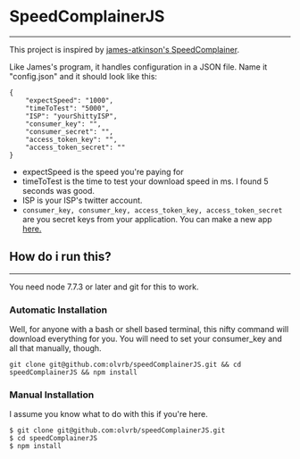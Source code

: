# SpeedComplainerJS
---
This project is inspired by [james-atkinson's SpeedComplainer](https://github.com/james-atkinson/speedcomplainer). 

Like James's program, it handles configuration in a JSON file. Name it "config.json" and it should look like this:

```
{
    "expectSpeed": "1000", 
    "timeToTest": "5000", 
    "ISP": "yourShittyISP",
    "consumer_key": "",
    "consumer_secret": "",
    "access_token_key": "",
    "access_token_secret": ""
}
```
- expectSpeed is the speed you're paying for
- timeToTest is the time to test your download speed in ms. I found 5 seconds was good.
- ISP is your ISP's twitter account. 
- `consumer_key, consumer_key, access_token_key, access_token_secret` are you secret keys from your application. You can make a new app [here.](https://apps.twitter.com/app/new)


## How do i run this?
---
You need node 7.7.3 or later and git for this to work.
### Automatic Installation
Well, for anyone with a bash or shell based terminal, this nifty command will download everything for you. You will need to set your consumer_key and all that manually, though.
```
git clone git@github.com:olvrb/speedComplainerJS.git && cd speedComplainerJS && npm install 
```

### Manual Installation
I assume you know what to do with this if you're here.
```
$ git clone git@github.com:olvrb/speedComplainerJS.git
$ cd speedComplainerJS
$ npm install
```